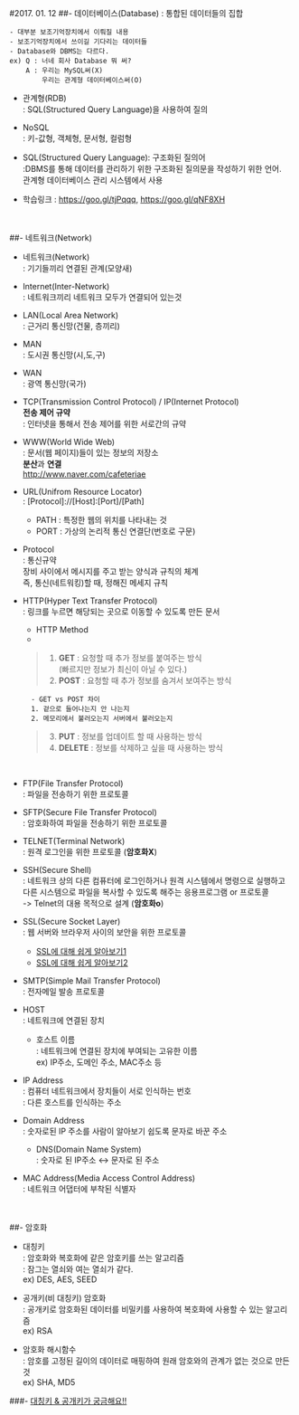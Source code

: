#2017. 01. 12
##- 데이터베이스(Database)
: 통합된 데이터들의 집합<br>

	- 대부분 보조기억장치에서 이뤄질 내용
	- 보조기억장치에서 쓰이길 기다리는 데이터들
	- Database와 DBMS는 다르다.
	ex) Q : 너네 회사 Database 뭐 써?
	    A : 우리는 MySQL써(X)
	        우리는 관계형 데이터베이스써(O)


- 관계형(RDB)<br>
: SQL(Structured Query Language)을 사용하여 질의
- NoSQL<br>
: 키-값형, 객체형, 문서형, 컬럼형

- SQL(Structured Query Language): 구조화된 질의어<br>:DBMS를 통해 데이터를 관리하기 위한 구조화된 질의문을 작성하기 위한 언어. <br>관계형 데이터베이스 관리 시스템에서 사용<br>
 - 학습링크 : <https://goo.gl/tjPqqq>, <https://goo.gl/qNF8XH>
	
<br><br>
##- 네트워크(Network)
- 네트워크(Network)<br>
: 기기들끼리 연결된 관계(모양새)

- Internet(Inter-Network)<br>
: 네트워크끼리 네트워크 모두가 연결되어 있는것
- LAN(Local Area Network)<br>
: 근거리 통신망(건물, 층끼리)
- MAN<br>
: 도시권 통신망(시,도,구)
- WAN<br>
: 광역 통신망(국가)
- TCP(Transmission Control Protocol) / IP(Internet Protocol)<br>**전송 제어 규약**<br>
: 인터넷을 통해서 전송 제어를 위한 서로간의 규약
- WWW(World Wide Web)<br>
: 문서(웹 페이지)들이 있는 정보의 저장소<br>
**분산**과 **연결**<br>http://www.naver.com/cafeteriae
- URL(Unifrom Resource Locator)<br>
: [Protocol]://[Host]:[Port]/[Path]<br>
	- PATH : 특정한 웹의 위치를 나타내는 것<br>
	- PORT : 가상의 논리적 통신 연결단(번호로 구문)
- Protocol<br>
: 통신규약<br>
장비 사이에서 메시지를 주고 받는 양식과 규칙의 체계<br>
즉, 통신(네트워킹)할 때, 정해진 메세지 규칙
- HTTP(Hyper Text Transfer Protocol)<br>
: 링크를 누르면 해당되는 곳으로 이동할 수 있도록 만든 문서
	
	- HTTP Method<br>
	- 
	> 1) **GET** : 요청할 때 추가 정보를 붙여주는 방식<br>
	(빠르지만 정보가 최신이 아닐 수 있다.)<br>
	> 2) **POST** : 요청할 때 추가 정보를 숨겨서 보여주는 방식<br>
		
		- GET vs POST 차이
		1. 겉으로 들어나는지 안 나는지
		2. 메모리에서 불러오는지 서버에서 불러오는지
		
	> 3) **PUT** : 정보를 업데이트 할 때 사용하는 방식<br>
	> 4) **DELETE** : 정보를 삭제하고 싶을 때 사용하는 방식
	
<br>

- FTP(File Transfer Protocol)<br>
: 파일을 전송하기 위한 프로토콜


- SFTP(Secure File Transfer Protocol)<br>
: 암호화하여 파일을 전송하기 위한 프로토콜
- TELNET(Terminal Network)<br>
: 원격 로그인을 위한 프로토콜 (**암호화X**)
- SSH(Secure Shell)<br>
: 네트워크 상의 다른 컴퓨터에 로그인하거나 원격 시스템에서 명령으로 실행하고 다른 시스템으로 파일을 복사할 수 있도록 해주는 응용프로그램 or 프로토콜<br>
-> Telnet의 대용 목적으로 설계 (**암호화o**)
- SSL(Secure Socket Layer)<br>
: 웹 서버와 브라우저 사이의 보안을 위한 프로토콜
	- [SSL에 대해 쉽게 알아보기1](http://minix.tistory.com/395)
	- [SSL에 대해 쉽게 알아보기2](http://minix.tistory.com/397)
- SMTP(Simple Mail Transfer Protocol)<br>
: 전자메일 발송 프로토콜
- HOST<br>
: 네트워크에 연결된 장치<br>
	- 호스트 이름<br>
	: 네트워크에 연결된 장치에 부여되는 고유한 이름<br>
	ex) IP주소, 도메인 주소, MAC주소 등
- IP Address<br>
: 컴퓨터 네트워크에서 장치들이 서로 인식하는 번호<br>
: 다른 호스트를 인식하는 주소
- Domain Address<br>
: 숫자로된 IP 주소를 사람이 알아보기 쉽도록 문자로 바꾼 주소
	- DNS(Domain Name System)<br>
	: 숫자로 된 IP주소 ↔ 문자로 된 주소
- MAC Address(Media Access Control Address)<br>
: 네트워크 어댑터에 부착된 식별자

<br><br>
##- 암호화
- 대칭키<br>
: 암호화와 복호화에 같은 암호키를 쓰는 알고리즘<br>
: 잠그는 열쇠와 여는 열쇠가 같다.<br>
ex) DES, AES, SEED

- 공개키(비 대칭키) 암호화<br>
: 공개키로 암호화된 데이터를 비밀키를 사용하여 복호화에 사용할 수 있는 알고리즘<br>
ex) RSA
- 암호화 해시함수<br>
: 암호를 고정된 길이의 데이터로 매핑하여 원래 암호와의 관계가 없는 것으로 만든 것<br>
ex) SHA, MD5 

###- [대칭키 & 공개키가 궁금해요!!](http://minix.tistory.com/397)